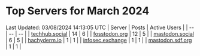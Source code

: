 # Top Servers for March 2024
Last Updated: 03/08/2024 14:13:05 UTC
| Server | Posts | Active Users |
| -- | -- | -- |
| [techhub.social](https://techhub.social/tags/PowerShell) | 14 | 6 |
| [fosstodon.org](https://fosstodon.org/tags/PowerShell) | 12 | 5 |
| [mastodon.social](https://mastodon.social/tags/PowerShell) | 6 | 5 |
| [hachyderm.io](https://hachyderm.io/tags/PowerShell) | 1 | 1 |
| [infosec.exchange](https://infosec.exchange/tags/PowerShell) | 1 | 1 |
| [mastodon.sdf.org](https://mastodon.sdf.org/tags/PowerShell) | 1 | 1 |
